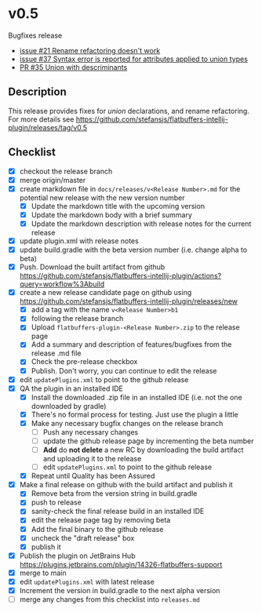# v0.5

Bugfixes release
- [issue #21 Rename refactoring doesn't work](https://github.com/stefansjs/flatbuffers-intellij-plugin/issues/21)
- [issue #37 Syntax error is reported for attributes applied to union types](https://github.com/stefansjs/flatbuffers-intellij-plugin/issues/37)
- [PR #35 Union with descriminants](https://github.com/stefansjs/flatbuffers-intellij-plugin/pull/35)

## Description

This release provides fixes for <i>union</i> declarations, and rename refactoring. For more details 
see https://github.com/stefansjs/flatbuffers-intellij-plugin/releases/tag/v0.5

## Checklist

- [x] checkout the release branch
- [x] merge origin/master
- [x] create markdown file in `docs/releases/v<Release Number>.md` for the potential new release with the new version
  number
    - [x] Update the markdown title with the upcoming version
    - [x] Update the markdown body with a brief summary
    - [x] Update the markdown description with release notes for the current release
- [x] update plugin.xml with release notes
- [x] update build.gradle with the beta version number (i.e. change alpha to beta)
- [x] Push. Download the built artifact from github https://github.com/stefansjs/flatbuffers-intellij-plugin/actions?query=workflow%3Abuild
- [x] create a new release candidate page on github using https://github.com/stefansjs/flatbuffers-intellij-plugin/releases/new
    - [x] add a tag with the name `v<Release Number>b1`
    - [x] following the release branch
    - [x] Upload `flatbuffers-plugin-<Release Number>.zip` to the release page
    - [x] Add a summary and description of features/bugfixes from the release .md file
    - [x] Check the pre-release checkbox
    - [x] Publish. Don't worry, you can continue to edit the release
- [x] edit `updatePlugins.xml` to point to the github release
- [x] QA the plugin in an installed IDE
    - [x] Install the downloaded .zip file in an installed IDE (i.e. not the one downloaded by gradle)
    - [x] There's no formal process for testing. Just use the plugin a little
    - [x] Make any necessary bugfix changes on the release branch
        - [ ] Push any necessary changes
        - [ ] update the github release page by incrementing the beta number
        - [ ] **Add** do **not delete** a new RC by downloading the build artifact and uploading it to the release
        - [ ] edit `updatePlugins.xml` to point to the github release
    - [x] Repeat until Quality has been Assured
- [x] Make a final release on github with the build artifact and publish it
    - [x] Remove beta from the version string in build.gradle
    - [x] push to release
    - [x] sanity-check the final release build in an installed IDE
    - [x] edit the release page tag by removing beta
    - [x] Add the final binary to the github release
    - [x] uncheck the "draft release" box
    - [x] publish it
- [x] Publish the plugin on JetBrains Hub https://plugins.jetbrains.com/plugin/14326-flatbuffers-support
- [x] merge to main
- [x] edit `updatePlugins.xml` with latest release
- [x] Increment the version in build.gradle to the next alpha version
- [ ] merge any changes from this checklist into `releases.md`